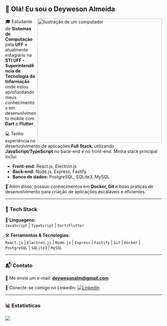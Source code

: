 
## 👋 Olá! Eu sou o Deyweson Almeida  

<img src="https://i.gifer.com/24Cb.gif" 
     alt="ilustração de um computador" 
     min-width="400px" 
     max-width="400px" 
     width="400px" 
     align="right">

🎓 Estudante de **Sistemas de Computação** pela **UFF** e atualmente estagiário na **STI UFF - Superintendência de Tecnologia da Informação** onde estou aprofundando meus conhecimentos em desenvolvimento mobile com **Dart** e **Flutter**.  

💻 Tenho experiência no desenvolvimento de aplicações **Full Stack**, utilizando **JavaScript/TypeScript** no back-end e no front-end. Minha stack principal inclui:  
- **Front-end:** React.js, Electron.js  
- **Back-end:** Node.js, Express, Fastify  
- **Banco de dados:** PostgreSQL, SQLite3, MySQL  

📌 Além disso, possuo conhecimentos em **Docker, Git** e boas práticas de desenvolvimento para criação de aplicações escaláveis e eficientes.  

---

### 🚀 Tech Stack  

🦄 **Linguagens:**  
`JavaScript` | `TypeScript` | `Dart/Flutter`  

🛠️ **Ferramentas & Tecnologias:**  
`React.js` | `Electron.js` | `Node.js` | `Express` | `Fastify` | `Git` | `Docker` | `PostgreSQL` | `SQLite3` | `MySQL`  

---

### 📬 Contato  

📩 Me envie um e-mail: **deywesonalm@gmail.com**  
 

<p align="left">
   💼 Conecte-se comigo no LinkedIn: 
  <a href="https://www.linkedin.com/in/deyweson" title="LinkedIn">
  <img src="https://img.shields.io/badge/-Linkedin-0e76a8?style=flat-square&logo=Linkedin&logoColor=white&link=https://www.linkedin.com/in/deyweson" alt="LinkedIn"/></a>
</p>

---

### 📊 Estatísticas  

![](https://github-readme-stats-git-masterrstaa-rickstaa.vercel.app/api/top-langs/?username=deyweson&layout=compact&theme=tokyonight) 
